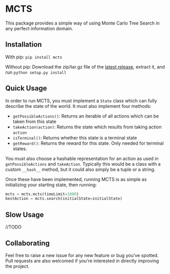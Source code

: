# MCTS

This package provides a simple way of using Monte Carlo Tree Search in any perfect information domain.  

## Installation 

With pip: `pip install mcts`

Without pip: Download the zip/tar.gz file of the [latest release](https://github.com/hildensia/mcts/releases), extract it, and run `python setup.py install`

## Quick Usage

In order to run MCTS, you must implement a `State` class which can fully describe the state of the world.  It must also implement four methods: 

- `getPossibleActions()`: Returns an iterable of all actions which can be taken from this state
- `takeAction(action)`: Returns the state which results from taking action `action`
- `isTerminal()`: Returns whether this state is a terminal state
- `getReward()`: Returns the reward for this state.  Only needed for terminal states. 

You must also choose a hashable representation for an action as used in `getPossibleActions` and `takeAction`.  Typically this would be a class with a custom `__hash__` method, but it could also simply be a tuple or a string.  

Once these have been implemented, running MCTS is as simple as initializing your starting state, then running:

```python
mcts = mcts.mcts(timeLimit=1000)
bestAction = mcts.search(initialState=initialState)
```

## Slow Usage
//TODO

## Collaborating

Feel free to raise a new issue for any new feature or bug you've spotted. Pull requests are also welcomed if you're interested in directly improving the project.
